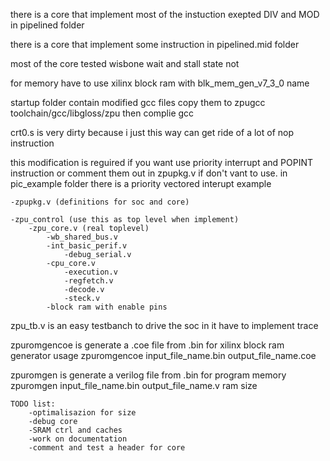there is a core that implement most of the instuction exepted DIV and MOD in pipelined folder

there is a core that implement some instruction in pipelined.mid folder

most of the core tested wisbone wait and stall state not

for memory have to use xilinx block ram with blk_mem_gen_v7_3_0 name

startup folder contain modified gcc files copy them to zpugcc toolchain/gcc/libgloss/zpu
then complie gcc

crt0.s is very dirty because i just this way can get ride of a lot of nop instruction

this modification is reguired if you want use priority interrupt and POPINT instruction or comment them out in zpupkg.v if don't vant to use.
in pic_example folder there is a priority vectored interupt example

	-zpupkg.v (definitions for soc and core)

	-zpu_control (use this as top level when implement)
		-zpu_core.v (real toplevel)
			-wb_shared_bus.v
			-int_basic_perif.v
				-debug_serial.v
			-cpu_core.v
				-execution.v
				-regfetch.v
				-decode.v
				-steck.v
			-block ram with enable pins
		
zpu_tb.v is an easy testbanch to drive the soc in it have to implement trace 

zpuromgencoe is generate a .coe file from .bin for xilinx block ram generator
usage
zpuromgencoe input_file_name.bin output_file_name.coe

zpuromgen is generate a verilog file from .bin for program memory
zpuromgen input_file_name.bin output_file_name.v ram size
 
	TODO list:
		-optimalisazion for size
		-debug core
		-SRAM ctrl and caches
		-work on documentation
		-comment and test a header for core
